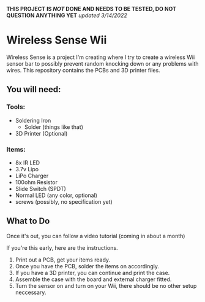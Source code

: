 **THIS PROJECT IS _NOT_ DONE AND NEEDS TO BE TESTED, DO NOT QUESTION ANYTHING YET**
_updated 3/14/2022_

# Wireless Sense Wii
Wireless Sense is a project I'm creating where I try to create a wireless Wii sensor bar to possibly prevent random knocking down or any problems with wires. This repository contains the PCBs and 3D printer files.

## You will need:
### Tools:
- Soldering Iron
  - Solder (things like that)
- 3D Printer (Optional)
### Items:
- 8x IR LED
- 3.7v Lipo
- LiPo Charger
- 100ohm Resistor
- Slide Switch (SPDT)
- Normal LED (any color, optional)
- screws (possibly, no specification yet)

## What to Do
Once it's out, you can follow a video tutorial (coming in about a month)

If you're this early, here are the instructions.

1. Print out a PCB, get your items ready.
2. Once you have the PCB, solder the items on accordingly.
3. If you have a 3D printer, you can continue and print the case.
4. Assemble the case with the board and external charger fitted.
5. Turn the sensor on and turn on your Wii, there should be no other setup neccessary.
